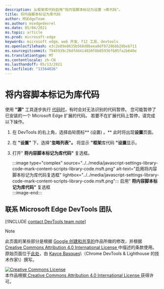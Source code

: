 ```yaml
---
description: 从框架库代码启用"将内容脚本标记为设置 >库代码"。
title: 将内容脚本标记为库代码
author: MSEdgeTeam
ms.author: msedgedevrel
ms.date: 05/04/2021
ms.topic: article
ms.prod: microsoft-edge
keywords: microsoft edge、web 开发、f12 工具、devtools
ms.openlocfilehash: e3c2e89e8635b568d0beea8df8720bbb28beb711
ms.sourcegitcommit: 7945939c29dfdd414020f8b05936f605fa2b640e
ms.translationtype: MT
ms.contentlocale: zh-CN
ms.lasthandoff: 05/13/2021
ms.locfileid: "11564026"
---
```

<!-- Copyright Kayce Basques 

   Licensed under the Apache License, Version 2.0 (the "License");
   you may not use this file except in compliance with the License.
   You may obtain a copy of the License at

       https://www.apache.org/licenses/LICENSE-2.0

   Unless required by applicable law or agreed to in writing, software
   distributed under the License is distributed on an "AS IS" BASIS,
   WITHOUT WARRANTIES OR CONDITIONS OF ANY KIND, either express or implied.
   See the License for the specific language governing permissions and
   limitations under the License.  -->
# <a name="mark-content-scripts-as-library-code"></a>将内容脚本标记为库代码  

使用 **"源"** 工具逐步执行 [代码时][DevToolsJavascriptStepThroughCode]，有时会对无法识别的代码暂停。  您可能暂停了已安装的一个 Microsoft Edge 扩展的代码。  若要不在扩展代码上暂停，请完成以下操作。  

1.  在 DevTools 的右上角，选择齿轮图标** (设置) 。**  此时将出现**设置**页面。  
1.  在 **"设置"** 下，选择"**忽略列表"。**  将显示 **"框架**库代码 **"设置**显示。  
1.  打开" **将内容脚本标记为库代码"** 复选框。  
    
    :::image type="complex" source="../../media/javascript-settings-library-code-mark-content-scripts-library-code.msft.png" alt-text="启用将内容脚本标记为库代码复选框" lightbox="../../media/javascript-settings-library-code-mark-content-scripts-library-code.msft.png":::
       启用" **将内容脚本标记为库代码"** 复选框  
    :::image-end:::  
    
## <a name="getting-in-touch-with-the-microsoft-edge-devtools-team"></a>联系 Microsoft Edge DevTools 团队  

[!INCLUDE [contact DevTools team note](../../includes/contact-devtools-team-note.md)]  

<!-- links -->  

[DevToolsJavascriptStepThroughCode]: ../index.md#step-4-step-through-the-code "步骤 4：逐步执行代码 - 开始在 DevTools Microsoft Edge中调试 JavaScript |Microsoft Docs"  

> [!NOTE]
> 此页面的某些部分是根据 [Google 创建和共享的][GoogleSitePolicies]作品所做的修改，并根据[ Creative Commons Attribution 4.0 International License ][CCA4IL]中描述的条款使用。  
> 原始页面位于[此处](https://developers.google.com/web/tools/chrome-devtools/javascript/guides/blackbox-chrome-extension-scripts)，由 [Kayce Basques][KayceBasques]\（Chrome DevTools \& Lighthouse 的技术作家\）撰写。  

[![Creative Commons License][CCby4Image]][CCA4IL]  
本作品根据[ Creative Commons Attribution 4.0 International License ][CCA4IL]获得许可。  

[CCA4IL]: https://creativecommons.org/licenses/by/4.0  
[CCby4Image]: https://i.creativecommons.org/l/by/4.0/88x31.png  
[GoogleSitePolicies]: https://developers.google.com/terms/site-policies  
[KayceBasques]: https://developers.google.com/web/resources/contributors#kayce-basques  
